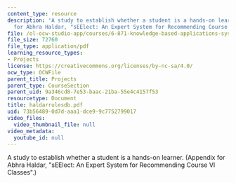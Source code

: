 ```yaml
---
content_type: resource
description: 'A study to establish whether a student is a hands-on learner. (Appendix
  for Abhra Haldar, "sEElect: An Expert System for Recommending Course VI Classes".)'
file: /ol-ocw-studio-app/courses/6-871-knowledge-based-applications-systems-spring-2005/73b564890d7daaa1dce99c7752799017_haldarrulesdb.pdf
file_size: 72760
file_type: application/pdf
learning_resource_types:
- Projects
license: https://creativecommons.org/licenses/by-nc-sa/4.0/
ocw_type: OCWFile
parent_title: Projects
parent_type: CourseSection
parent_uid: 9a346cd8-7e53-baac-21ba-55e4c4157f53
resourcetype: Document
title: haldarrulesdb.pdf
uid: 73b56489-0d7d-aaa1-dce9-9c7752799017
video_files:
  video_thumbnail_file: null
video_metadata:
  youtube_id: null
---
```

A study to establish whether a student is a hands-on learner. (Appendix for Abhra Haldar, "sEElect: An Expert System for Recommending Course VI Classes".)